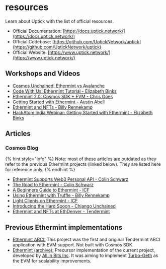 # resources

Learn about Uptick with the list of official resources.

* Official Documentation: [https://docs.uptick.network/](https://docs.uptick.network/)
* Official Codebase: [https://github.com/UptickNetwork/uptick](https://github.com/UptickNetwork/uptick)
* Official Website: [https://www.uptick.network/](https://www.uptick.network/)

## Workshops and Videos

* [Cosmos Unchained: Ethermint vs Avalanche](https://www.youtube.com/watch?v=WL4vdAR0vSs)
* [Code With Us: Ethermint Tutorial - Elizabeth Binks](https://www.youtube.com/watch?v=cH-4Mq-S4BA)
* [Ethermint 2.0: Cosmos SDK + EVM - Chris Goes](https://www.youtube.com/watch?v=VCLbS1Oks8A)
* [Getting Started with Ethermint - Austin Abell](https://www.youtube.com/watch?v=Rws-QQ\_qcfU)
* [Ethermint and NFTs - Billy Rennekamp](https://www.youtube.com/watch?v=ReYV5cnSLyE)
* [HackAtom India Webinar: Getting Started with Ethermint - Elizabeth Binks](https://www.youtube.com/watch?v=4oCIMFekY\_Q)

## Articles

### Cosmos Blog

{% hint style="info" %}
Note: most of these articles are outdated as they refer to the previous Ethermint projects (linked below). They are listed here for reference only.
{% endhint %}

* [Ethermint Supports Web3 Personal API - Colin Schwarz](https://blog.cosmos.network/ethermint-supports-web3-personal-api-556adf75c24e)
* [The Road to Ethermint - Colin Schwarz](https://blog.cosmos.network/the-road-to-ethermint-836c0745f535)
* [A Beginners Guide to Ethermint - ICF](https://blog.cosmos.network/a-beginners-guide-to-ethermint-38ee15f8a6f4)
* [Using Ethermint with Truffle - Billy Rennekamp](https://blog.cosmos.network/using-ethermint-with-truffle-984e6721e30d)
* [Light Clients on Ethermint - ICF](https://blog.cosmos.network/light-clients-on-ethermint-9ae1f3c6c4f5)
* [Introducing the Hard Spoon - Chjango Unchained](https://blog.cosmos.network/introducing-the-hard-spoon-4a9288d3f0df)
* [Ethermint and NFTs at EthDenver - Tendermint](https://blog.cosmos.network/ethermint-nfts-at-ethdenver-bf32766835b6)

## Previous Ethermint implementations

* [Ethermint ABCI:](https://github.com/cosmos/ethermint\_abci) This project was the first and original Tendermint ABCI application with EVM support. Not built with Cosmos SDK.
* [Ethermint (archive):](https://github.com/tharsis/ethermint-archive) Precursor implementation of the current project, developed by [All in Bits Inc](https://tendermint.com/). It was aiming to implement [Turbo-Geth](https://github.com/ledgerwatch/turbo-geth) as the EVM for scalability improvements.
